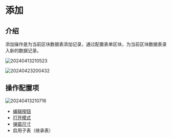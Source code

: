 # 添加
## 介绍

添加操作是为当前区块数据表添加记录，通过配置表单区块，为当前区块数据表录入新的数据记录。

![20240413210523](https://static-docs.nocobase.com/20240413210523.png)

![20240423200432](https://static-docs.nocobase.com/20240423200432.png)

## 操作配置项

![20240413210716](https://static-docs.nocobase.com/20240413210716.png)

- [编辑按钮](/handbook/ui/actions/action-settings/edit-button)
- [打开模式](/handbook/ui/actions/action-settings/open-mode)
- [弹窗尺寸](/handbook/ui/actions/action-settings/popup-size)
- 启用子表（继承表）